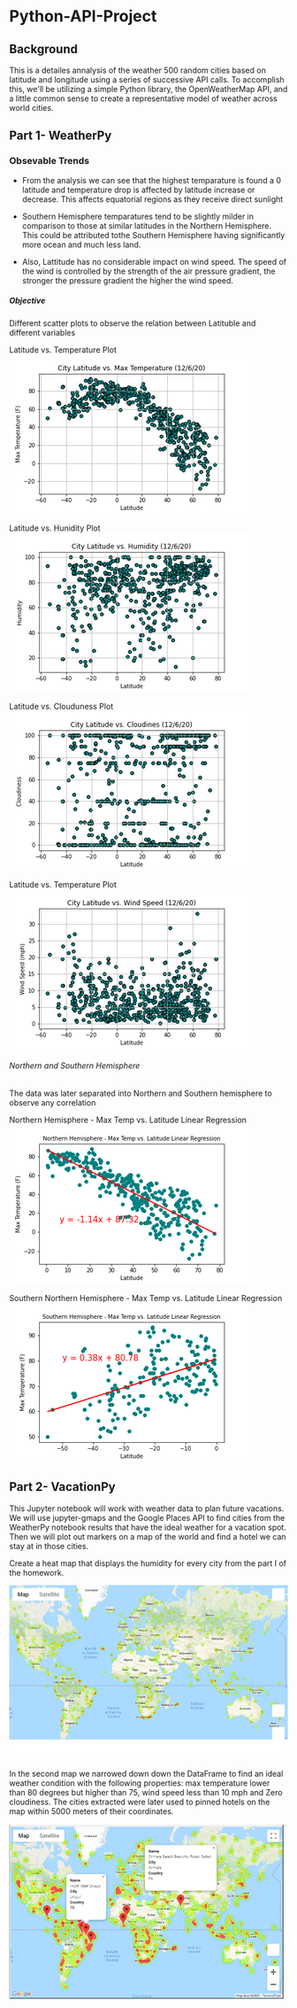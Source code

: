 # Python-API-Project

## Background
This is a detailes annalysis of the weather 500 random cities based on latitude and longitude using a series of successive API calls. To accomplish this, we'll be utilizing a simple Python library, the OpenWeatherMap API, and a little common sense to create a representative model of weather across world cities.

## Part 1- WeatherPy

### Obsevable Trends
* From the analysis we can see that the highest temparature is found a 0 latitude and temperature drop is affected by latitude increase or decrease. This affects equatorial regions as they receive direct sunlight

* Southern Hemisphere temparatures tend to be slightly milder in comparison to those at similar latitudes in the Northern Hemisphere. This could be attributed tothe Southern Hemisphere having significantly more ocean and much less land.

* Also, Lattitude has no considerable impact on wind speed. The speed of the wind is controlled by the strength of the air pressure gradient, the stronger the pressure gradient the higher the wind speed.

##### Objective

Different scatter plots to observe the relation between Latituble and different variables

Latitude vs. Temperature Plot
![alt text](https://github.com/Claude-Hanfou/Python-API-Analysis/blob/main/output_data/figure_1.png "plot")

Latitude vs. Hunidity Plot
![alt text](https://github.com/Claude-Hanfou/Python-API-Analysis/blob/main/output_data/figure_2.png "plot")

Latitude vs. Clouduness Plot
![alt text](https://github.com/Claude-Hanfou/Python-API-Analysis/blob/main/output_data/figure_3.png "plot")

Latitude vs. Temperature Plot
![alt text](https://github.com/Claude-Hanfou/Python-API-Analysis/blob/main/output_data/figure_4.png "plot")

###### Northern and Southern Hemisphere
The data was later separated into Northern and Southern hemisphere to observe any correlation

Northern Hemisphere - Max Temp vs. Latitude Linear Regression
![alt text](https://github.com/Claude-Hanfou/Python-API-Analysis/blob/main/output_data/figure_5.png "plot")

Southern Northern Hemisphere - Max Temp vs. Latitude Linear Regression
![alt text](https://github.com/Claude-Hanfou/Python-API-Analysis/blob/main/output_data/figure_6.png "plot")

## Part 2- VacationPy
This Jupyter notebook will work with weather data to plan future vacations. We will use jupyter-gmaps and the Google Places API to find cities from the WeatherPy notebook results that have the ideal weather for a vacation spot. Then we will plot out markers on a map of the world and find a hotel we can stay at in those cities.

Create a heat map that displays the humidity for every city from the part I of the homework.

![alt text](https://github.com/Claude-Hanfou/Python-API-Analysis/blob/main/Images/heat_map.png "Heat Map")


In the second map we narrowed down  down the DataFrame to find an ideal weather condition with the following properties: max temperature lower than 80 degrees but higher than 75, wind speed less than 10 mph and Zero cloudiness. The cities extracted were later used to pinned hotels on the map within 5000 meters of their coordinates.

![alt_text](https://github.com/Claude-Hanfou/Python-API-Analysis/blob/main/Images/hotel_map.PNG "Hotel Map")


